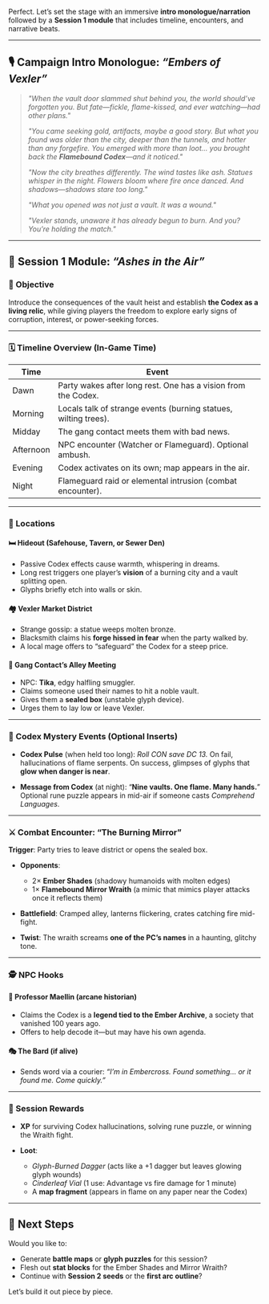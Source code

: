 Perfect. Let’s set the stage with an immersive **intro monologue/narration** followed by a **Session 1 module** that includes timeline, encounters, and narrative beats.

---

## 🎙️ Campaign Intro Monologue: *“Embers of Vexler”*

> *"When the vault door slammed shut behind you, the world should’ve forgotten you. But fate—fickle, flame-kissed, and ever watching—had other plans."*
>
> *"You came seeking gold, artifacts, maybe a good story. But what you found was older than the city, deeper than the tunnels, and hotter than any forgefire. You emerged with more than loot… you brought back the **Flamebound Codex**—and it noticed."*
>
> *"Now the city breathes differently. The wind tastes like ash. Statues whisper in the night. Flowers bloom where fire once danced. And shadows—shadows stare too long."*
>
> *"What you opened was not just a vault. It was a wound."*
>
> *"Vexler stands, unaware it has already begun to burn. And you? You’re holding the match."*

---

## 📖 Session 1 Module: *“Ashes in the Air”*

### 🎯 Objective

Introduce the consequences of the vault heist and establish **the Codex as a living relic**, while giving players the freedom to explore early signs of corruption, interest, or power-seeking forces.

---

### 🗓️ Timeline Overview (In-Game Time)

| Time      | Event                                                           |
| --------- | --------------------------------------------------------------- |
| Dawn      | Party wakes after long rest. One has a vision from the Codex.   |
| Morning   | Locals talk of strange events (burning statues, wilting trees). |
| Midday    | The gang contact meets them with bad news.                      |
| Afternoon | NPC encounter (Watcher or Flameguard). Optional ambush.         |
| Evening   | Codex activates on its own; map appears in the air.             |
| Night     | Flameguard raid or elemental intrusion (combat encounter).      |

---

### 🧭 Locations

#### 🛏️ Hideout (Safehouse, Tavern, or Sewer Den)

* Passive Codex effects cause warmth, whispering in dreams.
* Long rest triggers one player’s **vision** of a burning city and a vault splitting open.
* Glyphs briefly etch into walls or skin.

#### 🏘️ Vexler Market District

* Strange gossip: a statue weeps molten bronze.
* Blacksmith claims his **forge hissed in fear** when the party walked by.
* A local mage offers to “safeguard” the Codex for a steep price.

#### 🧍 Gang Contact’s Alley Meeting

* NPC: **Tika**, edgy halfling smuggler.
* Claims someone used their names to hit a noble vault.
* Gives them a **sealed box** (unstable glyph device).
* Urges them to lay low or leave Vexler.

---

### 🧩 Codex Mystery Events (Optional Inserts)

* **Codex Pulse** (when held too long):
  *Roll CON save DC 13.* On fail, hallucinations of flame serpents.
  On success, glimpses of glyphs that **glow when danger is near**.

* **Message from Codex** (at night):
  “**Nine vaults. One flame. Many hands.**”
  Optional rune puzzle appears in mid-air if someone casts *Comprehend Languages*.

---

### ⚔️ Combat Encounter: **“The Burning Mirror”**

**Trigger**: Party tries to leave district or opens the sealed box.

* **Opponents**:

  * 2× **Ember Shades** (shadowy humanoids with molten edges)
  * 1× **Flamebound Mirror Wraith** (a mimic that mimics player attacks once it reflects them)

* **Battlefield**: Cramped alley, lanterns flickering, crates catching fire mid-fight.

* **Twist**: The wraith screams **one of the PC’s names** in a haunting, glitchy tone.

---

### 🕵️ NPC Hooks

#### 🧓 Professor Maellin (arcane historian)

* Claims the Codex is a **legend tied to the Ember Archive**, a society that vanished 100 years ago.
* Offers to help decode it—but may have his own agenda.

#### 🎭 The Bard (if alive)

* Sends word via a courier:
  *“I’m in Embercross. Found something… or it found me. Come quickly.”*

---

### 🎁 Session Rewards

* **XP** for surviving Codex hallucinations, solving rune puzzle, or winning the Wraith fight.
* **Loot**:

  * *Glyph-Burned Dagger* (acts like a +1 dagger but leaves glowing glyph wounds)
  * *Cinderleaf Vial* (1 use: Advantage vs fire damage for 1 minute)
  * A **map fragment** (appears in flame on any paper near the Codex)

---

## 🧱 Next Steps

Would you like to:

* Generate **battle maps** or **glyph puzzles** for this session?
* Flesh out **stat blocks** for the Ember Shades and Mirror Wraith?
* Continue with **Session 2 seeds** or the **first arc outline**?

Let’s build it out piece by piece.
